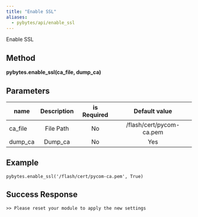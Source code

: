 ```yaml
---
title: "Enable SSL"
aliases:
  - pybytes/api/enable_ssl
---
```


  Enable SSL

**Method**
----
**pybytes.enable_ssl(ca_file, dump_ca)**

**Parameters**
----
| name  | Description   | is Required    | Default value
| ------------- |:-------------:|:-------------:|:-------------:|
| ca_file   | File Path  | No   | /flash/cert/pycom-ca.pem  |
| dump_ca   | Dump_ca  | No   | Yes  |

**Example**
----
`pybytes.enable_ssl('/flash/cert/pycom-ca.pem', True)`

**Success Response**
----

```
>> Please reset your module to apply the new settings
```
